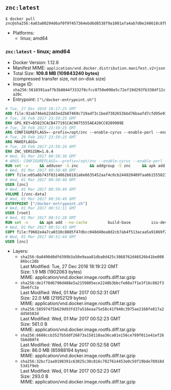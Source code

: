## `znc:latest`

```console
$ docker pull znc@sha256:4a03a00294d6af0f9f457364ebd6d8538f9a1001afa4ab7d0e248618c8fbbbfd
```

-	Platforms:
	-	linux; amd64

### `znc:latest` - linux; amd64

-	Docker Version: 1.12.6
-	Manifest MIME: `application/vnd.docker.distribution.manifest.v2+json`
-	Total Size: **109.8 MB (109843240 bytes)**  
	(compressed transfer size, not on-disk size)
-	Image ID: `sha256:5610391aaf7b3b8044f3332f8cfcc0750e098e5c72ef19d293fb338df12ca20c`
-	Entrypoint: `["\/docker-entrypoint.sh"]`

```dockerfile
# Tue, 27 Dec 2016 18:17:25 GMT
ADD file:92ab746eb22dd3ed2b87469c719adf3c1bed7302653bbd76baafd7cfd95e911e in / 
# Tue, 28 Feb 2017 23:59:25 GMT
ENV GPG_KEY=D5823CACB477191CAC0075555AE420CC0209989E
# Tue, 28 Feb 2017 23:59:25 GMT
ARG CONFIGUREFLAGS=--prefix=/opt/znc --enable-cyrus --enable-perl --enable-python --disable-ipv6
# Tue, 28 Feb 2017 23:59:25 GMT
ARG MAKEFLAGS=
# Tue, 28 Feb 2017 23:59:26 GMT
ENV ZNC_VERSION=1.6.4
# Wed, 01 Mar 2017 00:50:36 GMT
# ARGS: CONFIGUREFLAGS=--prefix=/opt/znc --enable-cyrus --enable-perl --enable-python --disable-ipv6 MAKEFLAGS=
RUN set -x     && adduser -S znc     && addgroup -S znc     && apk add --no-cache --virtual runtime-dependencies         ca-certificates         cyrus-sasl         icu         openssl         tini     && apk add --no-cache --virtual build-dependencies         build-base         curl         cyrus-sasl-dev         gnupg         icu-dev         openssl-dev         perl-dev         python3-dev     && mkdir /znc-src && cd /znc-src     && curl -fsSL "http://znc.in/releases/archive/znc-${ZNC_VERSION}.tar.gz" -o znc.tgz     && curl -fsSL "http://znc.in/releases/archive/znc-${ZNC_VERSION}.tar.gz.sig" -o znc.tgz.sig     && export GNUPGHOME="$(mktemp -d)"     && gpg --keyserver ha.pool.sks-keyservers.net --recv-keys "${GPG_KEY}"     && gpg --batch --verify znc.tgz.sig znc.tgz     && rm -rf "$GNUPGHOME"     && tar -zxf znc.tgz --strip-components=1     && mkdir build && cd build     && ../configure ${CONFIGUREFLAGS}     && make $MAKEFLAGS     && make install     && apk del build-dependencies     && cd / && rm -rf /znc-src
# Wed, 01 Mar 2017 00:50:48 GMT
COPY file:e05a8b743f8314062b8181a6e6635452aaf4c0cb244920409faa0b1555827b58 in / 
# Wed, 01 Mar 2017 00:50:48 GMT
USER [znc]
# Wed, 01 Mar 2017 00:50:49 GMT
VOLUME [/znc-data]
# Wed, 01 Mar 2017 00:50:49 GMT
ENTRYPOINT ["/docker-entrypoint.sh"]
# Wed, 01 Mar 2017 00:51:11 GMT
USER [root]
# Wed, 01 Mar 2017 00:51:28 GMT
RUN set -x     && apk add --no-cache         build-base         icu-dev         openssl-dev         perl         python3
# Wed, 01 Mar 2017 00:51:43 GMT
COPY file:f9602e4a7ca0310c8885f47dbcc048d40ea8d2cb7ab4f513acaa5a91869f2e08 in / 
# Wed, 01 Mar 2017 00:51:44 GMT
USER [znc]
```

-	Layers:
	-	`sha256:0a8490d0dfd399b3a50e9aaa81dba0d425c3868762d46526b41be00886bcc28b`  
		Last Modified: Tue, 27 Dec 2016 18:19:22 GMT  
		Size: 1.9 MB (1902063 bytes)  
		MIME: application/vnd.docker.image.rootfs.diff.tar.gzip
	-	`sha256:de1f70d6790d488e5a2159805ece2248b3bbcfe60a7f1e3f16c882f33be6fc3a`  
		Last Modified: Wed, 01 Mar 2017 00:52:31 GMT  
		Size: 22.0 MB (21952129 bytes)  
		MIME: application/vnd.docker.image.rootfs.diff.tar.gzip
	-	`sha256:58597475b629d93fd37a516eaa75e58c41f940c3975ae2168fe817a2dd56583d`  
		Last Modified: Wed, 01 Mar 2017 00:52:23 GMT  
		Size: 561.0 B  
		MIME: application/vnd.docker.image.rootfs.diff.tar.gzip
	-	`sha256:6608ccb3527b5ddf26873a158110aa36ca01e156ce789f011e41ef265b6d88f4`  
		Last Modified: Wed, 01 Mar 2017 00:52:58 GMT  
		Size: 86.0 MB (85988194 bytes)  
		MIME: application/vnd.docker.image.rootfs.diff.tar.gzip
	-	`sha256:32bcf2aa9198391c63025c30c816c7827614453e0c59f19bde78918d53d1f9eb`  
		Last Modified: Wed, 01 Mar 2017 00:52:23 GMT  
		Size: 293.0 B  
		MIME: application/vnd.docker.image.rootfs.diff.tar.gzip
